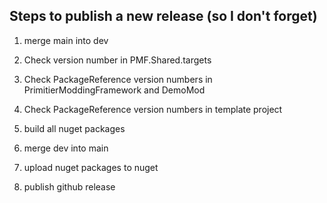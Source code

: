 ## Steps to publish a new release (so I don't forget)
1) merge main into dev
2) Check version number in PMF.Shared.targets
3) Check PackageReference version numbers in PrimitierModdingFramework and DemoMod
4) Check PackageReference version numbers in template project

5) build all nuget packages
6) merge dev into main
7) upload nuget packages to nuget
8) publish github release